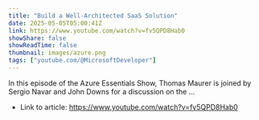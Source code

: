 ```yaml
---
title: "Build a Well-Architected SaaS Solution"
date: 2025-05-05T05:00:41Z
link: https://www.youtube.com/watch?v=fv5QPD8Hab0
showShare: false
showReadTime: false
thumbnail: images/azure.png
tags: ["youtube.com/@MicrosoftDeveloper"]
---
```

In this episode of the Azure Essentials Show, Thomas Maurer is joined by Sergio Navar and John Downs for a discussion on the ...

- Link to article: https://www.youtube.com/watch?v=fv5QPD8Hab0